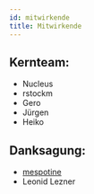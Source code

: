 ```yaml
---
id: mitwirkende
title: Mitwirkende
---
```


## Kernteam:

* Nucleus
* rstockm
* Gero
* Jürgen
* Heiko

## Danksagung:
* [mespotine](https://mespotine.de)
* Leonid Lezner